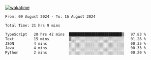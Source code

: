 [![wakatime](https://wakatime.com/badge/user/702d7a0d-6421-40c6-be4d-9b18f6ca91d5.svg)](https://wakatime.com/@702d7a0d-6421-40c6-be4d-9b18f6ca91d5)

<!--START_SECTION:waka-->

```txt
From: 09 August 2024 - To: 16 August 2024

Total Time: 21 hrs 9 mins

TypeScript   20 hrs 42 mins  ████████████████████████▒   97.83 %
Text         15 mins         ▒░░░░░░░░░░░░░░░░░░░░░░░░   01.26 %
JSON         4 mins          ░░░░░░░░░░░░░░░░░░░░░░░░░   00.35 %
Java         4 mins          ░░░░░░░░░░░░░░░░░░░░░░░░░   00.33 %
Python       2 mins          ░░░░░░░░░░░░░░░░░░░░░░░░░   00.20 %
```

<!--END_SECTION:waka-->